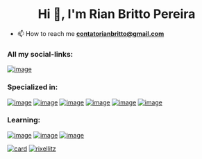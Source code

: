 <h1 align="center">Hi 👋, I'm Rian Britto Pereira</h1>

- 📫 How to reach me **contatorianbritto@gmail.com**

<h3 align="left">All my social-links:</h3>

[![image](https://img.shields.io/badge/devlinks-E4405F?style=for-the-badge&logo=&logoColor=white)](https://dev-links-lake.vercel.app/)


<h3 align="left">Specialized in:</h3>

[![image](https://img.shields.io/badge/HTML5-E34F26?style=for-the-badge&logo=html5&logoColor=white)](https://developer.mozilla.org/en-US/docs/Web/HTML)
[![image](https://img.shields.io/badge/CSS3-1572B6?style=for-the-badge&logo=css3&logoColor=white)](https://developer.mozilla.org/pt-BR/docs/Web/CSS)
[![image](https://img.shields.io/badge/JavaScript-323330?style=for-the-badge&logo=javascript&logoColor=F7DF1E)](https://developer.mozilla.org/pt-BR/docs/Web/JavaScript)
[![image](https://img.shields.io/badge/Node.js-43853D?style=for-the-badge&logo=node.js&logoColor=white)](https://nodejs.org/en/)
[![image](https://img.shields.io/badge/MySQL-00000F?style=for-the-badge&logo=mysql&logoColor=white)](https://www.mysql.com/)
[![image](https://img.shields.io/badge/Git-E34F26?style=for-the-badge&logo=git&logoColor=white)](https://git-scm.com/)

<h3 align="left">Learning:</h3>

[![image](https://img.shields.io/badge/ReactJS-black?style=for-the-badge&logo=react&logoColor=blue)](https://developer.mozilla.org/en-US/docs/Web/HTML)
[![image](https://img.shields.io/badge/NextJS-white?style=for-the-badge&logo=nextjs&logoColor=black)](https://developer.mozilla.org/pt-BR/docs/Web/CSS)
[![image](https://img.shields.io/badge/TypeScript-323330?style=for-the-badge&logo=javascript&logoColor=F7DF1E)](https://developer.mozilla.org/pt-BR/docs/Web/JavaScript)

[![card](https://github-readme-stats.vercel.app/api?username=rixellitz&theme=dark&show_icons=true)](https://github.com/rixellitz/)
[![rixellitz](https://github-readme-stats.vercel.app/api/top-langs/?username=rixellitz&hide=html&layout=compact&theme=dark)](https://github.com/rixellitz/)
